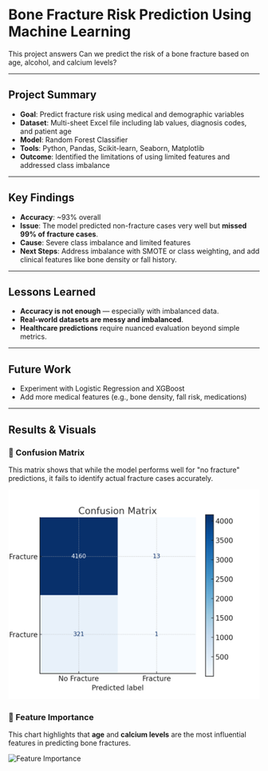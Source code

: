
# Bone Fracture Risk Prediction Using Machine Learning

This project answers Can we predict the risk of a bone fracture based on age, alcohol, and calcium levels? 

---

##  Project Summary

- **Goal**: Predict fracture risk using medical and demographic variables
- **Dataset**: Multi-sheet Excel file including lab values, diagnosis codes, and patient age
- **Model**: Random Forest Classifier
- **Tools**: Python, Pandas, Scikit-learn, Seaborn, Matplotlib
- **Outcome**: Identified the limitations of using limited features and addressed class imbalance

---

##  Key Findings

- **Accuracy**: ~93% overall
- **Issue**: The model predicted non-fracture cases very well but **missed 99% of fracture cases**.
- **Cause**: Severe class imbalance and limited features
- **Next Steps**: Address imbalance with SMOTE or class weighting, and add clinical features like bone density or fall history.

---


##  Lessons Learned

- **Accuracy is not enough** — especially with imbalanced data.
- **Real-world datasets are messy and imbalanced**.
- **Healthcare predictions** require nuanced evaluation beyond simple metrics.

---

## Future Work

- Experiment with Logistic Regression and XGBoost  
- Add more medical features (e.g., bone density, fall risk, medications)


---

## Results & Visuals

### 🔹 Confusion Matrix

This matrix shows that while the model performs well for "no fracture" predictions, it fails to identify actual fracture cases accurately.

![Confusion Matrix](confusion_matrix.png)

### 🔹 Feature Importance

This chart highlights that **age** and **calcium levels** are the most influential features in predicting bone fractures.

![Feature Importance](feature_importance.png)

